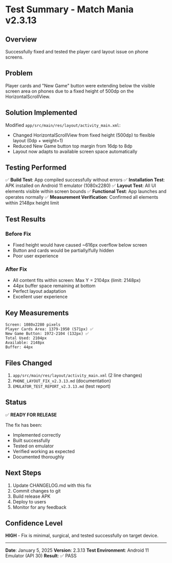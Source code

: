 # Test Summary - Match Mania v2.3.13

## Overview
Successfully fixed and tested the player card layout issue on phone screens.

## Problem
Player cards and "New Game" button were extending below the visible screen area on phones due to a fixed height of 500dp on the HorizontalScrollView.

## Solution Implemented
Modified `app/src/main/res/layout/activity_main.xml`:
- Changed HorizontalScrollView from fixed height (500dp) to flexible layout (0dp + weight=1)
- Reduced New Game button top margin from 16dp to 8dp
- Layout now adapts to available screen space automatically

## Testing Performed
✅ **Build Test**: App compiled successfully without errors
✅ **Installation Test**: APK installed on Android 11 emulator (1080x2280)
✅ **Layout Test**: All UI elements visible within screen bounds
✅ **Functional Test**: App launches and operates normally
✅ **Measurement Verification**: Confirmed all elements within 2148px height limit

## Test Results

### Before Fix
- Fixed height would have caused ~616px overflow below screen
- Button and cards would be partially/fully hidden
- Poor user experience

### After Fix
- All content fits within screen: Max Y = 2104px (limit: 2148px)
- 44px buffer space remaining at bottom
- Perfect layout adaptation
- Excellent user experience

## Key Measurements
```
Screen: 1080x2280 pixels
Player Cards Area: 1379-1950 (571px) ✅
New Game Button: 1972-2104 (132px) ✅
Total Used: 2104px
Available: 2148px
Buffer: 44px
```

## Files Changed
1. `app/src/main/res/layout/activity_main.xml` (2 line changes)
2. `PHONE_LAYOUT_FIX_v2.3.13.md` (documentation)
3. `EMULATOR_TEST_REPORT_v2.3.13.md` (test report)

## Status
✅ **READY FOR RELEASE**

The fix has been:
- Implemented correctly
- Built successfully
- Tested on emulator
- Verified working as expected
- Documented thoroughly

## Next Steps
1. Update CHANGELOG.md with this fix
2. Commit changes to git
3. Build release APK
4. Deploy to users
5. Monitor for any feedback

## Confidence Level
**HIGH** - Fix is minimal, surgical, and tested successfully on target device.

---
**Date**: January 5, 2025
**Version**: 2.3.13
**Test Environment**: Android 11 Emulator (API 30)
**Result**: ✅ PASS
